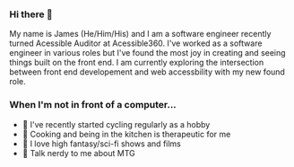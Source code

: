 ### Hi there 👋

My name is James (He/Him/His) and I am a software engineer recently turned Acessible Auditor at Acessible360. I've worked as a software engineer in various roles but I've found the most joy in creating and seeing things built on the front end. I am currently exploring the intersection between front end developement and web accessbility with my new found role.

### When I'm not in front of a computer...

- 🚴 I've recently started cycling regularly as a hobby
- 🍳 Cooking and being in the kitchen is therapeutic for me
- 🤖 I love high fantasy/sci-fi shows and films
- 💬 Talk nerdy to me about MTG

<!--
**MostlyRice/MostlyRice** is a ✨ _special_ ✨ repository because its `README.md` (this file) appears on your GitHub profile.

Here are some ideas to get you started:

- 🔭 I’m currently working on ...
- 🌱 I’m currently learning ...
- 👯 I’m looking to collaborate on ...
- 🤔 I’m looking for help with ...
- 💬 Ask me about ...
- 📫 How to reach me: ...
- 😄 Pronouns: ...
- ⚡ Fun fact: ...
-->
